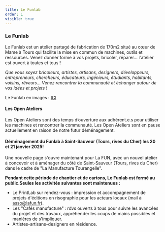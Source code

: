 ```yaml
---
title: Le Funlab
order: 1
visible: true
---
```

### Le Funlab

Le Funlab est un atelier partagé de fabrication de 170m2 situé au cœur de Mame à Tours qui facilite la mise en commun de machines, outils et ressources. Venez donner forme à vos projets, bricoler, réparer... l'atelier est ouvert à toutes et tous !

*Que vous soyez bricoleurs, artistes, artisans, designers, développeurs, entrepreneurs, chercheurs, éducateurs, ingénieurs, étudiants, habitants, voisins, rêveurs... Venez rencontrer la communauté et échanger autour de vos idées et projets !*

Le Funlab en images : [ICI](https://tube.futuretic.fr/w/gBL3q3hJ5Zb4r8wAYeGReM)

#### Les Open Ateliers
Les Open Ateliers sont des temps d’ouverture aux adhérent.e.s pour utiliser les machines et rencontrer la communauté.
Les Open Ateliers sont en pause actuellement en raison de notre futur déménagement.

#### Déménagement du Funlab à Saint-Sauveur (Tours, rives du Cher) les 20 et 21 janvier 2025!
Une nouvelle page s'ouvre maintenant pour La FUN, avec un nouvel atelier à concevoir et à aménager du côté de Saint-Sauveur (Tours, rives du Cher) dans le cadre de "La Manufacture Tourangelle".

**Pendant cette période de chantier et de cartons, Le Funlab est fermé au public.Seules les activités suivantes sont maintenues :**

* Le PrintLab sur rendez-vous : impression et accompagnement de projets d'éditions en risographie pour les acteurs locaux (mail à asso@lafun.fr).
* Les "Cafés manufacture" : rdvs ouverts à tous pour suivre les avancées du projet et des travaux, appréhender les coups de mains possibles et manières de s'impliquer.
* Artistes-artisans-designers en résidence. 